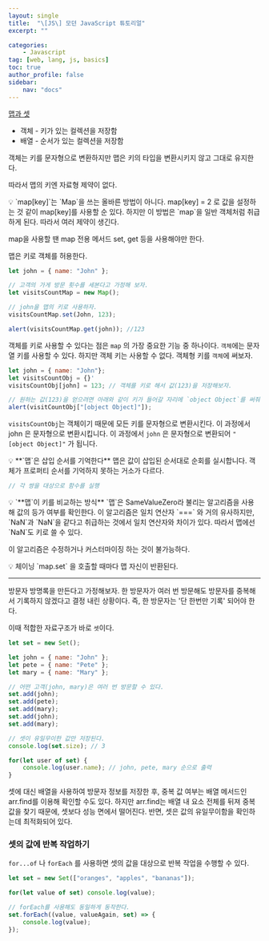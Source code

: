 ```yaml
---
layout: single
title:  "\[JS\] 모던 JavaScript 튜토리얼"
excerpt: ""

categories: 
    - Javascript
tag: [web, lang, js, basics]
toc: true
author_profile: false
sidebar:
    nav: "docs"
---
```


[맵과 셋](https://ko.javascript.info/map-set)

- 객체 - 키가 있는 컬렉션을 저장함
- 배열 - 순서가 있는 컬렉션을 저장함

객체는 키를 문자형으로 변환하지만 맵은 키의 타입을 변환시키지 않고 그대로 유지한다.

따라서 맵의 키엔 자료형 제약이 없다.

<aside>
💡 `map[key]`는 `Map`을 쓰는 올바른 방법이 아니다.
map[key] = 2 로 값을 설정하는 것 같이 map[key]를 사용할 순 있다. 
하지만 이 방법은 `map`을 일반 객체처럼 취급하게 된다. 따라서 여러 제약이 생긴다.

map을 사용할 땐 map 전용 메서드 set, get 등을 사용해야만 한다.

</aside>

맵은 키로 객체를 허용한다.

```jsx
let john = { name: "John" };

// 고객의 가게 방문 횟수를 세본다고 가정해 보자.
let visitsCountMap = new Map();

// john을 맵의 키로 사용하자.
visitsCountMap.set(John, 123);

alert(visitsCountMap.get(john)); //123
```

객체를 키로 사용할 수 있다는 점은 `map` 의 가장 중요한 기능 중 하나이다. 
`객체`에는 문자열 키를 사용할 수 있다. 하지만 객체 키는 사용할 수 없다. 
객체형 키를 `객체`에 써보자.

```jsx
let john = { name: "John"};
let visitsCountObj = {}'
visitsCountObj[john] = 123; // 객체를 키로 해서 값(123)을 저장해보자.

// 원하는 값(123)을 얻으려면 아래와 같이 키가 들어갈 자리에 `object Object`를 써줘야 한다.
alert(visitCountObj["[object Object]"]);
```

`visitsCountObj`는 객체이기 때문에 모든 키를 문자형으로 변환시킨다. 이 과정에서 john 은 문자형으로 변환시킵니다. 이 과정에서 `john` 은 문자형으로 변환되어 `"[object Object]"` 가 됩니다. 

<aside>
💡 **`맵`은 삽입 순서를 기억한다**
맵은 값이 삽입된 순서대로 순회를 실시합니다. 객체가 프로퍼티 순서를 기억하지 못하는 거소가 다르다.

</aside>

```jsx
// 각 쌍을 대상으로 함수를 실행
```

<aside>
💡 `**맵`이 키를 비교하는 방식**
`맵`은 SameValueZero라 불리는 알고리즘을 사용해 값의 등가 여부를 확인한다. 이 알고리즘은 일치 연산자 `===` 와 거의 유사하지만, `NaN`과 `NaN`을 같다고 취급하는 것에서 일치 연산자와 차이가 있다. 따라서 맵에선 `NaN`도 키로 쓸 수 있다.

이 알고리즘은 수정하거나 커스터마이징 하는 것이 불가능하다.

</aside>

<aside>
💡 체이닝
`map.set` 을 호출할 때마다 맵 자신이 반환된다.

</aside>

---

방문자 방명록을 만든다고 가정해보자. 한 방문자가 여러 번 방문해도 방문자를 중복해서 기록하지 않겠다고 결정 내린 상황이다. 즉, 한 방문자는 '단 한번만 기록' 되어야 한다.

이때 적합한 자료구조가 바로 `셋`이다.

```jsx
let set = new Set();

let john = { name: "John" };
let pete = { name: "Pete" };
let mary = { name: "Mary" };

// 어떤 고객(john, mary)은 여러 번 방문할 수 있다.
set.add(john);
set.add(pete);
set.add(mary);
set.add(john);
set.add(mary);

// 셋이 유일무이한 값만 저장된다.
console.log(set.size); // 3

for(let user of set) {
	console.log(user.name); // john, pete, mary 순으로 출력
}
```

셋에 대신 배열을 사용하여 방문자 정보를 저장한 후, 중복 값 여부는 배열 메서드인 arr.find를 이용해 확인할 수도 있다. 하지만 arr.find는 배열 내 요소 전체를 뒤져 중복 값을 찾기 때문에, 셋보다 성능 면에서 떨어진다. 반면, 셋은 값의 유일무이함을 확인하는데 최적화되어 있다.

### 셋의 값에 반복 작업하기

`for...of` 나 `forEach` 를 사용하면 셋의 값을 대상으로 반복 작업을 수행할 수 있다.

```jsx
let set = new Set(["oranges", "apples", "bananas"]);

for(let value of set) console.log(value);

// forEach를 사용해도 동일하게 동작한다.
set.forEach((value, valueAgain, set) => {
	console.log(value);
});
```